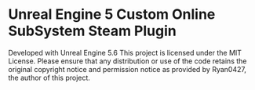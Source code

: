 # Unreal Engine 5 Custom Online SubSystem Steam Plugin

Developed with Unreal Engine 5.6
This project is licensed under the MIT License. Please ensure that any distribution or use of the code retains the original copyright notice and permission notice as provided by Ryan0427, the author of this project.
